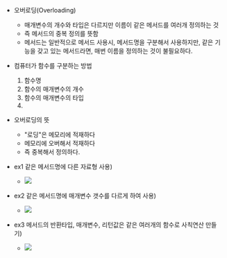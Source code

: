 
- 오버로딩(Overloading)
	- 매개변수의 개수와 타입은 다르지만 이름이 같은 메서드를 여러개 정의하는 것
	- 즉 메서드의 중복 정의를 뜻함
	- 메서드는 일반적으로 메서드 사용시, 메서드명을 구분해서 사용하지만, 같은 기능을 갖고 있는 메서드라면, 매번 이름을 정의하는 것이 불필요하다.

- 컴퓨터가 함수를 구분하는 방법
	1. 함수명
	2. 함수의 매개변수의 개수
	3. 함수의 매개변수의 타입
	4. 

- 오버로딩의 뜻
	- "로딩"은 메모리에 적재하다
	- 메모리에 오버해서 적재하다
	- 즉 중복해서 정의하다.

- ex1 같은 메서드명에 다른 자료형 사용)
	- ![](https://i.imgur.com/aEpb0Et.png)


- ex2 같은 메서드명에 매개변수 갯수를 다르게 하여 사용)
	- ![](https://i.imgur.com/bRpbvLL.png)

- ex3 메서드의 반환타입, 매개변수, 리턴값은 같은 여러개의 함수로 사칙연산 만들기)
	- ![](https://i.imgur.com/GbhHQZ0.png)
 



